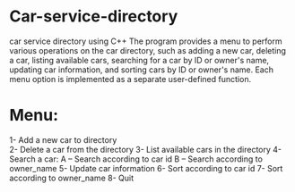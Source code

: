 # Car-service-directory
car service directory using C++
The program provides a menu to perform various operations on the car directory, such as adding a new car, deleting a car, listing available cars, searching for a car by ID or owner's name, updating car information, and sorting cars by ID or owner's name. Each menu option is implemented as a separate user-defined function.
# Menu:
1- Add a new car to directory <br>
2- Delete a car from the directory
3- List available cars in the directory
4- Search a car: 
     A – Search according to car id
     B – Search according to owner_name
5- Update car information
6- Sort according to car id
7- Sort according to owner_name
8- Quit
